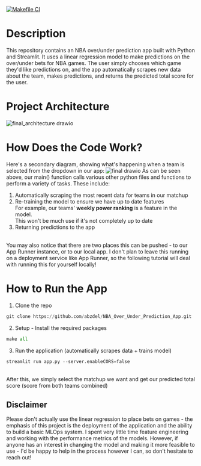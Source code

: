 [![Makefile CI](https://github.com/abzdel/NBA_Over_Under_Prediction_App/actions/workflows/makefile.yml/badge.svg)](https://github.com/abzdel/NBA_Over_Under_Prediction_App/actions/workflows/makefile.yml)

# Description
This repository contains an NBA over/under prediction app built with Python and Streamlit. It uses a linear regression model to make predictions on the over/under bets for NBA games. The user simply chooses which game they'd like predictions on, and the app automatically scrapes new data about the team, makes predictions, and returns the predicted total score for the user.

# Project Architecture
![final_architecture drawio](https://user-images.githubusercontent.com/55398496/207455461-2d64f5c7-2436-4a6c-89cc-37d364f36e86.png)


# How Does the Code Work?
Here's a secondary diagram, showing what's happening when a team is selected from the dropdown in our app:
![final drawio](https://user-images.githubusercontent.com/55398496/207451362-ac3ff7f5-c3d0-4f62-af8a-701c89a75358.png)
As can be seen above, our main() function calls various other python files and functions to perform a variety of tasks. These include:
1) Automatically scraping the most recent data for teams in our matchup
2) Re-training the model to ensure we have up to date features<br>
  For example, our teams' **weekly power ranking** is a feature in the model.<br>
  This won't be much use if it's not completely up to date
3) Returning predictions to the app
<br>
You may also notice that there are two places this can be pushed - to our App Runner instance, or to our local app. I don't plan to leave this running on a deployment service like App Runner, so the following tutorial will deal with running this for yourself locally!

# How to Run the App

1) Clone the repo
```python
git clone https://github.com/abzdel/NBA_Over_Under_Prediction_App.git
```
2) Setup - Install the required packages
```python
make all
```
3) Run the application (automatically scrapes data + trains model)
```python
streamlit run app.py --server.enableCORS=false
```
<br>
After this, we simply select the matchup we want and get our predicted total score (score from both teams combined)

## Disclaimer
Please don't actually use the linear regression to place bets on games - the emphasis of this project is the deployment of the application and the ability to build a basic MLOps system. I spent very little time feature engineering and working with the performance metrics of the models. However, if anyone has an interest in changing the model and making it more feasible to use - I'd be happy to help in the process however I can, so don't hesitate to reach out!
